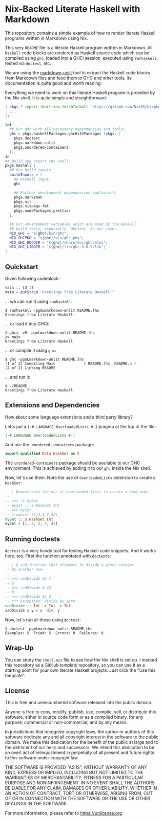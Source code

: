 # Nix-Backed Literate Haskell with Markdown

This repository contains a simple example of how to render literate Haskell
programs written in Markdown using Nix.

This very `README` file is a literate Haskell program written in Markdown. All
`haskell` code blocks are rendered as Haskell source code which can be compiled
using `ghc`, loaded into a GHCi session, executed using `runhaskell`, tested via
`doctest`, etc.

We are using the [markdown-unlit](https://github.com/sol/markdown-unlit) tool to
extract the Haskell code blocks from Markdown files and feed them to GHC and
other tools. Its documentation is quite good and worth reading.

Everything we need to work on this literate Haskell program is provided by the
Nix shell. It is quite simple and straightforward:

```nix
{ pkgs ? import (builtins.fetchTarball "https://github.com/NixOS/nixpkgs/tarball/nixos-24.05") { }
, ...
}:

let
  ## Our ghc with all necessary dependencies and tools:
  ghc = pkgs.haskellPackages.ghcWithPackages (pkgs: [
    pkgs.doctest
    pkgs.markdown-unlit
    pkgs.unordered-containers
  ]);
in
## Build and export the shell:
pkgs.mkShell {
  ## Our build inputs:
  buildInputs = [
    ## Haskell input:
    ghc

    ## Further development dependencies (optional):
    pkgs.marksman
    pkgs.nil
    pkgs.nixpkgs-fmt
    pkgs.nodePackages.prettier
  ];

  ## Our environment variables which are used by the Haskell
  ## build tools, especially `doctest` in our case:
  NIX_GHC = "${ghc}/bin/ghc";
  NIX_GHCPKG = "${ghc}/bin/ghc-pkg";
  NIX_GHC_DOCDIR = "${ghc}/share/doc/ghc/html";
  NIX_GHC_LIBDIR = "${ghc}/lib/ghc-9.6.5/lib";
}
```

## Quickstart

Given following codeblock:

```haskell
main :: IO ()
main = putStrLn "Greetings from Literate Haskell!"
```

... we can run it using `runhaskell`:

```console
$ runhaskell -pgmLmarkdown-unlit README.lhs
Greetings from Literate Haskell!
```

... or load it into GHCi:

```console
$ ghci -v0 -pgmLmarkdown-unlit README.lhs
λ> main
Greetings from Literate Haskell!
```

... or compile it using `ghc`:

```console
$ ghc -pgmLmarkdown-unlit README.lhs
[1 of 2] Compiling Main             ( README.lhs, README.o )
[2 of 2] Linking README
```

... and run it:

```console
$ ./README
Greetings from Literate Haskell!
```

## Extensions and Dependencies

How about some language extensions and a third party library?

Let's put a `{-# LANGUAGE OverloadedLists #-}` pragma at the top of the file:

```haskell top
{-# LANGUAGE OverloadedLists #-}
```

And use the `unordered-containers` package:

```haskell top
import qualified Data.HashSet as S
```

The `unordered-containers` package should be available to our GHC environment.
This is achieved by adding it to our `ghc` inside the Nix shell.

Now, let's use them. Note the use of `OverloadedLists` extension to create a
`HashSet`:

```haskell
-- | Demonstrate the use of overloaded lists to create a hash-map:
--
-- >>> :t mySet
-- mySet :: S.HashSet Int
-- >>> mySet
-- fromList [1,2,3,7,42]
mySet :: S.HashSet Int
mySet = [1, 2, 3, 7, 42]
```

## Running doctests

`doctest` is a very handy tool for testing Haskell code snippets. And it works
here, too. First the function annotated with `doctest`s:

```haskell
-- | A sad function that attempts to divide a given integer
-- by another one.
--
-- >>> sadDivide 42 7
-- 6
-- >>> sadDivide 0 42
-- 0
-- >>> sadDivide 42 0
-- *** Exception: divide by zero
sadDivide :: Int -> Int -> Int
sadDivide x y = x `div` y
```

Now, let's run all these using `doctest`:

```console
$ doctest -pgmLmarkdown-unlit README.lhs
Examples: 5  Tried: 5  Errors: 0  Failures: 0
```

## Wrap-Up

You can study the `shell.nix` file to see how the Nix shell is set up. I marked
this repository as a GitHub template repository, so you can use it as a starting
point for your own literate Haskell projects. Just click the "Use this
template".

## License

This is free and unencumbered software released into the public domain.

Anyone is free to copy, modify, publish, use, compile, sell, or distribute this
software, either in source code form or as a compiled binary, for any purpose,
commercial or non-commercial, and by any means.

In jurisdictions that recognize copyright laws, the author or authors of this
software dedicate any and all copyright interest in the software to the public
domain. We make this dedication for the benefit of the public at large and to
the detriment of our heirs and successors. We intend this dedication to be an
overt act of relinquishment in perpetuity of all present and future rights to
this software under copyright law.

THE SOFTWARE IS PROVIDED "AS IS", WITHOUT WARRANTY OF ANY KIND, EXPRESS OR
IMPLIED, INCLUDING BUT NOT LIMITED TO THE WARRANTIES OF MERCHANTABILITY, FITNESS
FOR A PARTICULAR PURPOSE AND NONINFRINGEMENT. IN NO EVENT SHALL THE AUTHORS BE
LIABLE FOR ANY CLAIM, DAMAGES OR OTHER LIABILITY, WHETHER IN AN ACTION OF
CONTRACT, TORT OR OTHERWISE, ARISING FROM, OUT OF OR IN CONNECTION WITH THE
SOFTWARE OR THE USE OR OTHER DEALINGS IN THE SOFTWARE.

For more information, please refer to <https://unlicense.org>
